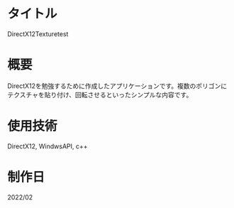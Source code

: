 # タイトル
DirectX12Texturetest

# 概要
DirectX12を勉強するために作成したアプリケーションです。複数のポリゴンにテクスチャを貼り付け、回転させるといったシンプルな内容です。

# 使用技術
DirectX12, WindwsAPI, c++

# 制作日
2022/02
